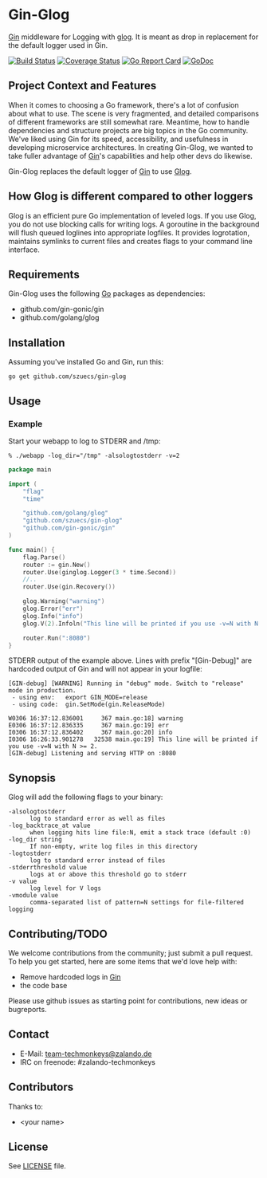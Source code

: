 # Gin-Glog

[Gin](https://github.com/gin-gonic/gin) middleware for Logging with
[glog](https://github.com/golang/glog). It is meant as drop in
replacement for the default logger used in Gin.

[![Build Status](https://travis-ci.org/szuecs/gin-glog.svg?branch=master)](https://travis-ci.org/szuecs/gin-glog)
[![Coverage Status](https://coveralls.io/repos/szuecs/gin-glog/badge.svg?branch=master&service=github)](https://coveralls.io/github/szuecs/gin-glog?branch=master)
[![Go Report Card](https://goreportcard.com/badge/szuecs/gin-glog)](https://goreportcard.com/report/szuecs/gin-glog)
[![GoDoc](https://godoc.org/github.com/szuecs/gin-glog?status.svg)](https://godoc.org/github.com/szuecs/gin-glog)

## Project Context and Features

When it comes to choosing a Go framework, there's a lot of confusion
about what to use. The scene is very fragmented, and detailed
comparisons of different frameworks are still somewhat rare. Meantime,
how to handle dependencies and structure projects are big topics in
the Go community. We've liked using Gin for its speed,
accessibility, and usefulness in developing microservice
architectures. In creating Gin-Glog, we wanted to take fuller
advantage of [Gin](https://github.com/gin-gonic/gin)'s capabilities
and help other devs do likewise.

Gin-Glog replaces the default logger of [Gin](https://github.com/gin-gonic/gin) to use
[Glog](https://github.com/golang/glog).

## How Glog is different compared to other loggers

Glog is an efficient pure Go implementation of leveled logs. If you
use Glog, you do not use blocking calls for writing logs. A goroutine
in the background will flush queued loglines into appropriate
logfiles. It provides logrotation, maintains symlinks to current files
and creates flags to your command line interface.

## Requirements

Gin-Glog uses the following [Go](https://golang.org/) packages as
dependencies:

- github.com/gin-gonic/gin
- github.com/golang/glog

## Installation

Assuming you've installed Go and Gin, run this:

    go get github.com/szuecs/gin-glog

## Usage
### Example

Start your webapp to log to STDERR and /tmp:

    % ./webapp -log_dir="/tmp" -alsologtostderr -v=2

```go
package main

import (
    "flag"
    "time"

    "github.com/golang/glog"
    "github.com/szuecs/gin-glog"
    "github.com/gin-gonic/gin"
)

func main() {
    flag.Parse()
    router := gin.New()
    router.Use(ginglog.Logger(3 * time.Second))
    //..
    router.Use(gin.Recovery())

    glog.Warning("warning")
    glog.Error("err")
    glog.Info("info")
    glog.V(2).Infoln("This line will be printed if you use -v=N with N >= 2.")

    router.Run(":8080")
}
```

STDERR output of the example above. Lines with prefix "[Gin-Debug]"
are hardcoded output of Gin and will not appear in your logfile:

    [GIN-debug] [WARNING] Running in "debug" mode. Switch to "release" mode in production.
     - using env:   export GIN_MODE=release
     - using code:  gin.SetMode(gin.ReleaseMode)

    W0306 16:37:12.836001     367 main.go:18] warning
    E0306 16:37:12.836335     367 main.go:19] err
    I0306 16:37:12.836402     367 main.go:20] info
    I0306 16:26:33.901278   32538 main.go:19] This line will be printed if you use -v=N with N >= 2.
    [GIN-debug] Listening and serving HTTP on :8080


## Synopsis

Glog will add the following flags to your binary:

    -alsologtostderr
          log to standard error as well as files
    -log_backtrace_at value
          when logging hits line file:N, emit a stack trace (default :0)
    -log_dir string
          If non-empty, write log files in this directory
    -logtostderr
          log to standard error instead of files
    -stderrthreshold value
          logs at or above this threshold go to stderr
    -v value
          log level for V logs
    -vmodule value
          comma-separated list of pattern=N settings for file-filtered logging


## Contributing/TODO

We welcome contributions from the community; just submit a pull
request. To help you get started, here are some items that we'd love
help with:

- Remove hardcoded logs in [Gin](https://github.com/gin-gonic/gin)
- the code base

Please use github issues as starting point for contributions, new
ideas or bugreports.

## Contact

* E-Mail: team-techmonkeys@zalando.de
* IRC on freenode: #zalando-techmonkeys

## Contributors

Thanks to:

- &lt;your name&gt;

## License

See [LICENSE](LICENSE) file.
